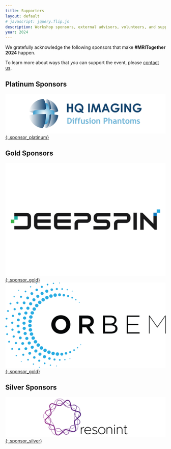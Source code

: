 ```yaml
--- 
title: Supporters
layout: default
# javascript: jquery.flip.js
description: Workshop sponsors, external advisors, volunteers, and supporting researcher
year: 2024
--- 
```

We gratefully acknowledge the following sponsors that make **#MRITogether 2024** happen.

To learn more about ways that _you_ can support the event, please [contact us](mailto:mritogether@esmrmb.org).

## Platinum Sponsors
<!-- <div id="grid-containter">
        <div class="card-grid">
          <img class="front_platinum" src="images/sponsors/HQ_Imaging.png" alt="HQ Imaging Logo">
          <div class="back_platinum">Back</div>
        </div>
      </div>
<script type="text/javascript">


      $(function(){
        // prettyPrint();
        
        $(".card-grid").flip({
          trigger: 'hover',
          axis: 'x',
          front: '.front_platinum',
          back: '.back_platinum'
        });
        
      });
        
    </script> -->
 
[![HQ Imaging Logo](images/sponsors/HQ_Imaging-01.png){:.sponsor_platinum}](//hq-imaging.com/)

## Gold Sponsors
<!-- <div id="grid-containter">
<div class="card-grid_gold">
  <img class="front_gold" src="images/sponsors/CMRI-logo-01.png" alt="CaliberMRI Logo">
  <div class="back_gold">Back</div>
</div>
</div>
<script type="text/javascript">       
  $(function(){    
    $(".card-grid_gold").flip({
      trigger: 'hover',
      axis: 'x',
      front: '.front_gold',
      back: '.back_gold'
    });
    
  });
</script> -->

[![Deepspin logo](images/sponsors/DEEPSPIN_logo.png){:.sponsor_gold}](https://www.deepspin.io/)
[![Orbem AI logo](images/sponsors/orbem_logo_large_1024.png){:.sponsor_gold}](https://orbem.ai/)
<br>

## Silver Sponsors
[![Resonint logo](images/sponsors/resonint.png){:.sponsor_silver}](https://www.resonint.com/)


<br>

<!-- ### Individual Sponsors
We greatly appreciate the contributions from our donating attendees
* Lars Kasper
* Aad van der Lugt
* Pierre-Antoine Eliat
* Edwin Oei
* Fernanda Ribeiro
* Benedikt Poser

### Fancy to help organizing?

We'll need volunteers to help us with technical aspects, the social gathering platform, video editing captioning and uploading, and communications and social media management, and we'd love to have you on board!
[contact us](mailto:mritogether@esmrmb.org) when you want to know more! -- let's [**#MRITogether**](https://twitter.com/hashtag/MRITogether)!

We greatly acknowledge our volunteers who helped up in organisation:
* Jana Zhang for her great help in organizing the PubQuiz

![image](images/THgreenglobe.png){: style="width: 20%; height: 20%"} -->

